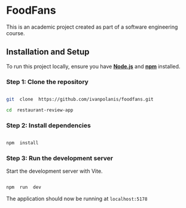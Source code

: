 # FoodFans

This is an academic project created as part of a software engineering course.

## Installation and Setup

To run this project locally, ensure you have [**Node.js**](https://nodejs.org) and [**npm**](https://www.npmjs.com/) installed.

### Step 1: Clone the repository

```bash

git  clone  https://github.com/ivanpolanis/foodfans.git

cd  restaurant-review-app

```

### Step 2: Install dependencies


```bash

npm  install

```
  

### Step 3: Run the development server

Start the development server with Vite.

```bash

npm  run  dev

```

The application should now be running at `localhost:5178`
